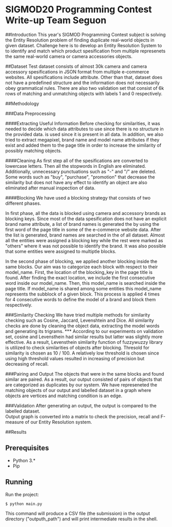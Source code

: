# SIGMOD20 Programming Contest Write-up Team Seguon

##Introduction
This year's SIGMOD Programming Contest subject is solving the Entity Resolution problem of finding duplicate real-world objects in given dataset. 
Challenge here is to develop an Entity Resolution System to to identify and match which product spesification from multiple represenets the same real-world camera or camera accessories objects.

##Dataset
Test dataset consists of almost 30k camera and camera accessory spesifications in JSON format from multiple e-commerce websites. All spesifications include <Page title> attribute. 
Other than that, dataset does not have a predefined structure and the information does not necessarily obey grammatical rules.
There are also two validation set that consist of 6k rows of matching and unmatching objects with labels 1 and 0 respectively. 


##Methodology

###Data Preprocessing

####Extracting Useful Information
Before checking for similarities, it was needed to decide which data attributes to use since there is no structure in the provided data. <Page title> is used since it is present in all data. In addition, we also tried to extract megapixel, brand name and model name
attributes if they exist and added them to the page title in order to increase the similarity of possibly matching objects. 

####Cleaning
As first step all of the spesifications are converted to lowercase letters. Then all the stopwords in English are eliminated. Additionally, unnecessary punctuations such as "-" and "/"  are deleted. 
Some words such as "buy", "purchase", "promotion" that decrease the similarity but does not have any effect to identify an object are also eliminated after manual inspection of data.

####Blocking
We have used a blocking strategy that consists of two different phases. 

In first phase, all the data is blocked using camera and accessory brands as blocking keys. Since most of the data spesification does not have an explicit brand name attribute, a list of brand names is generated
the by using the first word of the page title in some of the e-commerce website data. After the list is generated, brand names are searched in the <page title> of all dataset.
Almost all the entities were assigned a blocking key while the rest were marked as "others" where it was not possible to identify the brand. It was also possible that some entities were assigned to multiptle blocks.

In the second phase of blocking, we applied another blocking inside the same blocks. Our aim was to categorize each block with respect to their model_name.
First, the location of the blocking_key in the page title is found. After finding the exact location, we include the first consecutive word inside our model_name. Then, this model_name is searched inside the page title.
If model_name is shared among some entities this model_name represents the subblock of a given block. This process is applied 4 times for 4 consecutive words to define the model of a brand and block them respectively.
   
###Similarity Checking
We have tried multiple methods for similarity checking such as Cosine, Jaccard, Levenshtein and Dice. All similarity checks are done by cleaning the object data, extracting the model words and generating its trigrams. 
*** According to our experiments on validation set, cosine and Levensthein had similar results but latter was slightly more effective. As a result, Levensthein similarity function of fuzzywuzzy library is utilized to check similarities of objects
after blocking. Thresold for similarity is chosen as 10 / 100. A relatively low threshold is chosen since using high threshold values resulted in increasing of precision but decreasing of recall.

###Pairing and Output
The objects that were in the same blocks and found similar are paired. As a result, our output consisted of pairs of objects that are categorized as duplicates by our system.
We have represeneted the matching objects of our output and labelled dataset in a graph where objects are vertices and matching condition is an edge.

###Validation
After generating an output, the output is compared to the labelled dataset.  
Output graph is converted into a matrix to check the precision, recall and F-measure of our Entity Resolution system.


##Results

## Prerequisites

- Python 3.*
- Pip


## Running

Run the project:
```
$ python main.py
```

This command will produce a CSV file (the submission) in the output directory ("outputh_path") and will print intermediate results in the shell.
